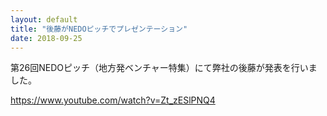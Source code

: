 ```yaml
---
layout: default
title: "後藤がNEDOピッチでプレゼンテーション"
date: 2018-09-25
---
```


第26回NEDOピッチ（地方発ベンチャー特集）にて弊社の後藤が発表を行いました。 

https://www.youtube.com/watch?v=Zt_zESlPNQ4  